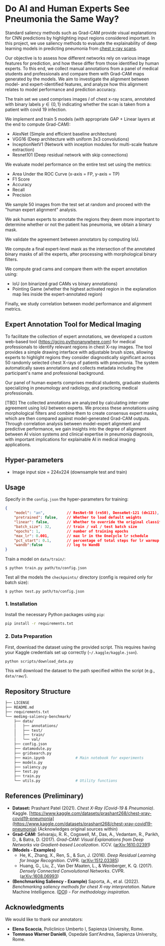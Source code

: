 # Do AI and Human Experts See Pneumonia the Same Way?

Standard saliency methods such as Grad-CAM provide visual explanations for CNN predictions by highlighting input regions considered important. In this project, we use saliency methods to evaluate the explainability of deep learning models in predicting pneumonia from [chest x-ray scans](https://www.kaggle.com/datasets/prashant268/chest-xray-covid19-pneumonia). 

Our objective is to assess how different networks rely on various image features for prediction, and how these differ from those identified by human experts. To this end, we collect manual annotations from a panel of medical students and professionals and compare them with Grad-CAM maps generated by the models. We aim to investigate the alignment between model- and expert-identified features, and analyze how this alignment relates to model performance and prediction accuracy.

The train set we used comprises images $I$ of chest x-ray scans, annotated with binary labels $y\in\{0,1\}$ indicating whether the scan is taken from a patient with covid 19 infection.

We implement and train 5 models (with appropriate GAP + Linear layers at the end to compute Grad-CAM):
- AlexNet (Simple and efficient baseline architecture)
- VGG16 (Deep architecture with uniform 3x3 convolutions)
- InceptionNetV1 (Network with inception modules for multi-scale feature extraction)
- Resnet101 (Deep residual network with skip connections)

We evaluate model performance on the entire test set using the metrics:
- Area Under the ROC Curve (x-axis = FP, y-axis = TP)
- F1 Score
- Accuracy
- Recall
- Precision

We sample 50 images from the test set at random and proceed with the "human expert alignment" analysis.

We ask human experts to annotate the regions they deem more important to determine whether or not the patient has pneumonia, we obtain a binary mask.

We validate the agreement between annotators by computing IoU.

We compute a final expert-level mask as the intersection of the annotated binary masks of all the experts, after processing with morphological binary filters.

We compute grad cams and compare them with the expert annotation using:
- IoU (on binarized grad CAMs vs binary annotations)
- Pointing Game (whether the highest activated region in the explanation map lies inside the expert-annotated region)

Finally, we study correlation between model performance and alignment metrics.

## Expert Annotation Tool for Medical Imaging

To facilitate the collection of expert annotations, we developed a custom web-based tool (https://gciro.pythonanywhere.com) for medical professionals to identify relevant regions in chest X-ray images. 
The tool provides a simple drawing interface with adjustable brush sizes, allowing experts to highlight regions they consider diagnostically significant across 50 randomly selected chest X-rays of patients with pneumonia. The system automatically saves annotations and collects metadata including the participant's name and professional background.

Our panel of human experts comprises medical students, graduate students specializing in pneumology and radiology, and practicing medical professionals.

[TBD]
The collected annotations are analyzed by calculating inter-rater agreement using IoU between experts. We process these annotations using morphological filters and combine them to create consensus expert masks, which are then compared against model-generated Grad-CAM outputs. Through correlation analysis between model-expert alignment and predictive performance, we gain insights into the degree of alignment between AI vision systems and clinical expertise in pneumonia diagnosis, with important implications for explainable AI in medical imaging applications.

## Hyper-parameters
- Image input size = 224x224 (downsample test and train)

## Usage
Specify in the `config.json` the hyper-parameters for training:
```json
{
    "model": "an",          // ResNet-50 (rn50), DenseNet-121 (dn121), EfficientNet-B0 (eb0), MobileNetV3 (mv3), Vision Transformer (vit)
    "pretrained": false,    // Whether to load default weights
    "linear": false,        // Whether to override the original classifier and make it GAP + FC (does not work for rs and in, which are alredy GAP + FC)
    "batch_size": 32,       // train / val / test batch size
    "epochs": 1,            // number of training epochs
    "max_lr": 0.001,        // max lr in the OneCycle lr schedule
    "pct_start": 0.1,       // percentage of total steps for lr warmup
    "wandb":false           // log to WandB
}
```

Train a model on `data/train/`:

```
$ python train.py path/to/config.json
```

Test all the models the `checkpoints/` directory (config is required only for batch size):

```
$ python test.py path/to/config.json
```

### 1. Installation
Install the necessary Python packages using `pip`:

```bash
pip install -r requirements.txt
```

### 2. Data Preparation
First, download the dataset using the provided script. This requires having your Kaggle credentials set up correctly (`~/.kaggle/kaggle.json`).

```bash
python scripts/download_data.py
```
This will download the dataset to the path specified within the script (e.g., `data/raw/`).


## Repository Structure
```bash
├── LICENSE                 
├── README.md               
├── requirements.txt        
└── medimg-saliency-benchmark/     
    ├── data/                  
    │   ├── annotations/       
    │   ├── test/               
    │   ├── train/              
    │   └── val/                
    ├── config.json                
    ├── datamodule.py          
    ├── gridsearch.py        
    ├── main.ipynb              # Main notebook for experiments
    ├── models.py      
    ├── saliency.py   
    ├── test.py              
    ├── train.py              
    └── utils.py                # Utility functions
```

## References (Preliminary)

* **Dataset:** Prashant Patel (2021). _Chest X-Ray (Covid-19 & Pneumonia)_. Kaggle. [https://www.kaggle.com/datasets/prashant268/chest-xray-covid19-pneumonia](https://www.kaggle.com/datasets/prashant268/chest-xray-covid19-pneumonia) (Acknowledges original sources within)
* **Grad-CAM:** Selvaraju, R. R., Cogswell, M., Das, A., Vedantam, R., Parikh, D., & Batra, D. (2017). _Grad-CAM: Visual Explanations from Deep Networks via Gradient-based Localization_. ICCV. ([arXiv:1610.02391](https://arxiv.org/abs/1610.02391))
* **(Models - Examples)**
    * He, K., Zhang, X., Ren, S., & Sun, J. (2016). _Deep Residual Learning for Image Recognition_. CVPR. ([arXiv:1512.03385](https://arxiv.org/abs/1512.03385))
    * Huang, G., Liu, Z., Van Der Maaten, L., & Weinberger, K. Q. (2017). _Densely Connected Convolutional Networks_. CVPR. ([arXiv:1608.06993](https://arxiv.org/abs/1608.06993))
* **(Benchmarking Saliency - Example)** Saporta, A., et al. (2022). _Benchmarking saliency methods for chest X-ray interpretation_. Nature Machine Intelligence. ([DOI](https://doi.org/10.1038/s42256-022-00536-x)) - *For methodology inspiration.*

## Acknowledgments

We would like to thank our annotators:

- **Elena Scaccia**, Policlinico Umberto I, Sapienza University, Rome.
- **Tommaso Warner Danielli**, Ospedale Sant'Andrea, Sapienza University, Rome.